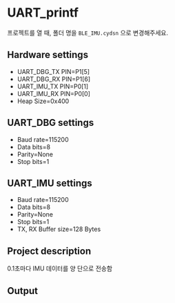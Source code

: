 # UART_printf
프로젝트를 열 때, 폴더 명을 `BLE_IMU.cydsn` 으로 변경해주세요.

## Hardware settings
* UART_DBG_TX PIN=P1[5]
* UART_DBG_RX PIN=P1[6]
* UART_IMU_TX PIN=P0[1]
* UART_IMU_RX PIN=P0[0]
* Heap Size=0x400

## UART_DBG settings
* Baud rate=115200
* Data bits=8
* Parity=None
* Stop bits=1

## UART_IMU settings
* Baud rate=115200
* Data bits=8
* Parity=None
* Stop bits=1
* TX, RX Buffer size=128 Bytes

## Project description
0.1초마다 IMU 데이터를 양 단으로 전송함

## Output